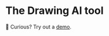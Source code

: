 # The Drawing AI tool

🔗 Curious? Try out a [demo](https://codesandbox.io/p/github/shalomma/drawto/main?workspaceId=d9fb3aaa-6206-4ea5-af29-701286f5c9ea&file=%2Fsrc%2FApp.tsx&selection=%5B%7B%22endColumn%22%3A16%2C%22endLineNumber%22%3A8%2C%22startColumn%22%3A16%2C%22startLineNumber%22%3A8%7D%5D&workspace=%257B%2522activeFileId%2522%253A%2522clegv8ml0000dg4glar7dc8b6%2522%252C%2522openFiles%2522%253A%255B%2522%252FREADME.md%2522%252C%2522%252Fsrc%252FApp.tsx%2522%255D%252C%2522sidebarPanel%2522%253A%2522EXPLORER%2522%252C%2522gitSidebarPanel%2522%253A%2522COMMIT%2522%252C%2522spaces%2522%253A%257B%2522clegv8o1d000x3b6jz4nvba0m%2522%253A%257B%2522key%2522%253A%2522clegv8o1d000x3b6jz4nvba0m%2522%252C%2522name%2522%253A%2522Default%2522%252C%2522devtools%2522%253A%255B%257B%2522type%2522%253A%2522PREVIEW%2522%252C%2522taskId%2522%253A%2522start%2522%252C%2522port%2522%253A3000%252C%2522key%2522%253A%2522clegv9dug00dn3b6jvatzgz1f%2522%252C%2522isMinimized%2522%253Afalse%257D%255D%257D%257D%252C%2522currentSpace%2522%253A%2522clegv8o1d000x3b6jz4nvba0m%2522%252C%2522spacesOrder%2522%253A%255B%2522clegv8o1d000x3b6jz4nvba0m%2522%255D%252C%2522hideCodeEditor%2522%253Afalse%257D).
